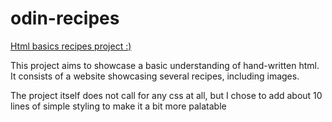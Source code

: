 # odin-recipes

[Html basics recipes project :)](https://www.theodinproject.com/lessons/foundations-recipes)

This project aims to showcase a basic understanding of hand-written html. It consists of a website showcasing several recipes, including images.

The project itself does not call for any css at all, but I chose to add about 10 lines of simple styling to make it a bit more palatable